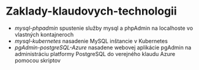 # Zaklady-klaudovych-technologii

* *mysql-phpadmin* spustenie služby mysql a phpAdmin na localhoste vo vlastných kontajneroch
* *mysql-kubernetes* nasadenie MySQL inštancie v Kubernetes
* *pgAdmin-postgreSQL-Azure* nasadene webovej aplikácie pgAdmin na administráciu platformy PostgreSQL do verejného klaudu Azure pomocou skriptov
